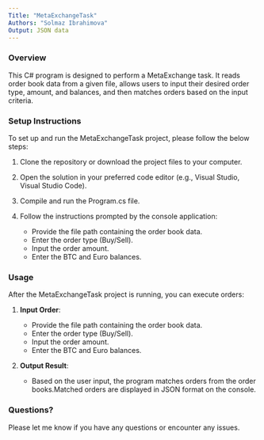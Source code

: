 ```yaml
---
Title: "MetaExchangeTask"
Authors: "Solmaz Ibrahimova"
Output: JSON data
---
```

### Overview 
This C# program is designed to perform a MetaExchange task. It reads order book data from a given file, allows users to input their desired order type, amount, and balances, and then matches orders based on the input criteria.

### Setup Instructions

To set up and run the MetaExchangeTask  project, please follow the below steps:

1. Clone the repository or download the project files to your computer.

2. Open the solution in your preferred code editor (e.g., Visual Studio, Visual Studio Code).

3. Compile and run the Program.cs file.
   
4. Follow the instructions prompted by the console application:
	- Provide the file path containing the order book data.
	- Enter the order type (Buy/Sell).
	-	Input the order amount.
	-	Enter the BTC and Euro balances.

### Usage

After the MetaExchangeTask project is running, you can execute orders:

1. **Input Order**:
	- Provide the file path containing the order book data.
	- Enter the order type (Buy/Sell).
	-	Input the order amount.
	-	Enter the BTC and Euro balances.


2. **Output Result**:
   - Based on the user input, the program matches orders from the order books.Matched orders are displayed in JSON format on the console.

### Questions?

Please let me know if you have any questions or encounter any issues. 
